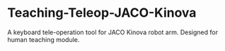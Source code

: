 # Teaching-Teleop-JACO-Kinova
A keyboard tele-operation tool for JACO Kinova robot arm. Designed for human teaching module.
